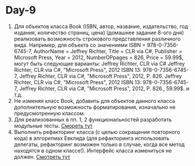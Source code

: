 # Day-9
1. Для объектов класса Book (ISBN, автор, название, издательство, год издания, количество страниц, цена) (домашнее задание 8-ого дня)
реализовать возможность строкового представления различного вида. Например, для объекта со значениями ISBN = 978-0-7356-6745-7, AuthorName  = Jeffrey Richter, Title = CLR via C#, Publisher = Microsoft Press, Year = 2012, NumberOPpages = 826, Price = 59.99$, могут быть следующие варианты:
Jeffrey Richter, CLR via C#
Jeffrey Richter, CLR via C#, "Microsoft Press", 2012
ISBN 13: 978-0-7356-6745-7, Jeffrey Richter, CLR via C#, "Microsoft Press", 2012, P. 826.
Jeffrey Richter, CLR via C#, "Microsoft Press", 2012
ISBN 13: 978-0-7356-6745-7, Jeffrey Richter, CLR via C#, "Microsoft Press", 2012, P. 826., 59.99$.
и т.д. 
2. Не изменяя класс Book, добавить для объектов данного класса дополнительную возможность форматирования, изначально не предусмотренную классом. 
3. Для реализованных в пп. 1, 2 функциональностей разработать модульные тесты.
[Смореть тут](https://github.com/alexandra26arkhipenko/Day-8/tree/master/NET.W.2017.Arkhipenko.8)
4. Выполнить рефакторинг класса (с целью сокращения повторного кода) в алгоритмах Евклида (для рефакторинга использовать делегаты, рефакторинг возможен только в случае, когда все метод находятся в одном классе!). Интерфейс класса измениться не должен.
[Смотреть тут](https://github.com/alexandra26arkhipenko/Day-3-4/tree/master/NET.W.2017.Arkhipenko.3-4)
